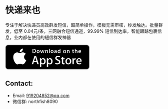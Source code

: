 # 快递来也

专注于解决快递员高效群发短信，超简单操作，模板无需审核，秒发触达。批量群发，低至 0.04元/条，三网融合短信通道，99.99% 短信到达率，智能跟踪包裹信息，业内都在使用的短信群发神器

[![App_Store](https://github.com/Northfish8090/kdly/blob/master/Resource/Download_on_the_App_Store_135x40.svg)](https://itunes.apple.com/app/id1323017181)



## Contact:

* Email: 919204852@qq.com
* 微信群: northfish8090




